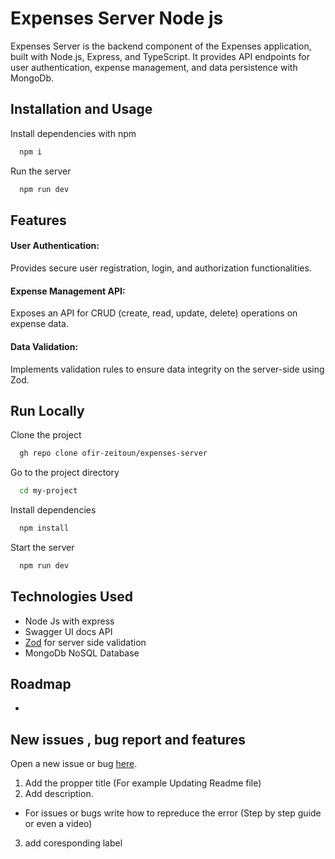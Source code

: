 
# Expenses Server Node js

Expenses Server is the backend component of the Expenses application, built with Node.js, Express, and TypeScript. It provides  API endpoints for user authentication, expense management, and data persistence with MongoDb.


## Installation and Usage

Install dependencies with npm

```bash
  npm i
```

Run the server

```bash
  npm run dev
```
    
## Features

#### User Authentication: 
Provides secure user registration, login, and authorization functionalities.
#### Expense Management API: 
Exposes an API for CRUD (create, read, update, delete) operations on expense data.
#### Data Validation: 
Implements validation rules to ensure data integrity on the server-side using Zod.



## Run Locally

Clone the project

```bash
  gh repo clone ofir-zeitoun/expenses-server
```

Go to the project directory

```bash
  cd my-project
```

Install dependencies

```bash
  npm install
```

Start the server

```bash
  npm run dev
```


## Technologies Used
- Node Js with express
- Swagger UI docs API
- [Zod](https://zod.dev/) for server side validation
- MongoDb NoSQL Database 

## Roadmap

- 

## New issues , bug report and features
Open a new issue or bug [here](https://github.com/ofir-zeitoun/expenses-server/issues/new).

1. Add the propper title (For example Updating Readme file)
2. Add description.
- For issues or bugs write how to repreduce the error (Step by step guide or even a video)
3. add coresponding label